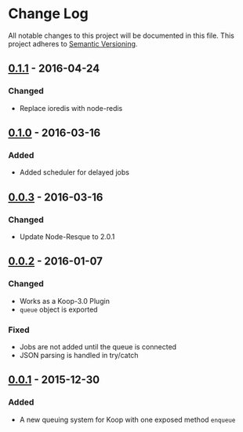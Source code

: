 # Change Log
All notable changes to this project will be documented in this file.
This project adheres to [Semantic Versioning](http://semver.org/).

## [0.1.1] - 2016-04-24
### Changed
* Replace ioredis with node-redis

## [0.1.0] - 2016-03-16
### Added
* Added scheduler for delayed jobs

## [0.0.3] - 2016-03-16
### Changed
* Update Node-Resque to 2.0.1

## [0.0.2] - 2016-01-07
### Changed
* Works as a Koop-3.0 Plugin
* `queue` object is exported

### Fixed
* Jobs are not added until the queue is connected
* JSON parsing is handled in try/catch

## [0.0.1] - 2015-12-30
### Added
* A new queuing system for Koop with one exposed method `enqueue`

[0.1.1]: https://www.github.com/koopjs/koop-queue/compare/v0.1.0...v0.1.1
[0.1.0]: https://www.github.com/koopjs/koop-queue/compare/v0.0.3...v0.1.0
[0.0.3]: https://www.github.com/koopjs/koop-queue/compare/v0.0.2...v0.0.3
[0.0.2]: https://www.github.com/koopjs/koop-queue/compare/v0.0.1...v0.0.2
[0.0.1]: https://www.github.com/koopjs/koop-queue/tree/v0.0.1
